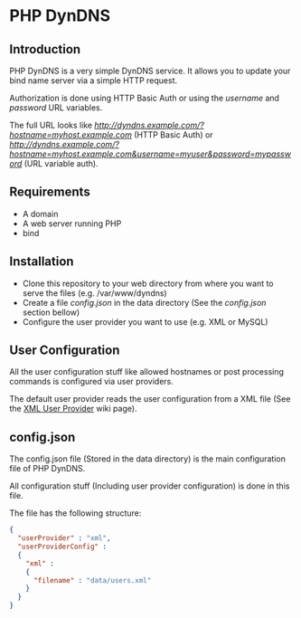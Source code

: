 # PHP DynDNS

## Introduction

PHP DynDNS is a very simple DynDNS service. It allows you to update your bind name server via a simple HTTP request.

Authorization is done using HTTP Basic Auth or using the *username* and *password* URL variables.

The full URL looks like *http://dyndns.example.com/?hostname=myhost.example.com* (HTTP Basic Auth) or *http://dyndns.example.com/?hostname=myhost.example.com&username=myuser&password=mypassword* (URL variable auth).

## Requirements

   * A domain
   * A web server running PHP
   * bind

## Installation

   * Clone this repository to your web directory from where you want to serve the files (e.g. /var/www/dyndns)
   * Create a file *config.json* in the data directory (See the *config.json* section bellow)
   * Configure the user provider you want to use (e.g. XML or MySQL)

## User Configuration

All the user configuration stuff like allowed hostnames or post processing commands is configured via user providers.

The default user provider reads the user configuration from a XML file (See the [XML User Provider](XML-User-Provider) wiki page).

## config.json

The config.json file (Stored in the data directory) is the main configuration file of PHP DynDNS.

All configuration stuff (Including user provider configuration) is done in this file.

The file has the following structure:

```json
{
  "userProvider" : "xml",
  "userProviderConfig" :
  {
    "xml" :
    {
      "filename" : "data/users.xml"
    }
  }
}
```
